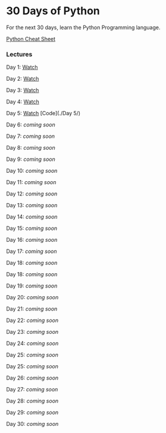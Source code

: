 # 30 Days of Python

For the next 30 days, learn the Python Programming language.

[Python Cheat Sheet](./PythonCheatSheet.md)


### Lectures 
Day 1: [Watch]()

Day 2: [Watch]()

Day 3: [Watch]()

Day 4: [Watch]()

Day 5: 
    [Watch]()
    [Code](./Day 5/)

Day 6: _coming soon_

Day 7: _coming soon_

Day 8: _coming soon_

Day 9: _coming soon_

Day 10: _coming soon_

Day 11: _coming soon_

Day 12: _coming soon_

Day 13: _coming soon_

Day 14: _coming soon_

Day 15: _coming soon_

Day 16: _coming soon_

Day 17: _coming soon_

Day 18: _coming soon_

Day 18: _coming soon_

Day 19: _coming soon_

Day 20: _coming soon_

Day 21: _coming soon_

Day 22: _coming soon_

Day 23: _coming soon_

Day 24: _coming soon_

Day 25: _coming soon_

Day 25: _coming soon_

Day 26: _coming soon_

Day 27: _coming soon_

Day 28: _coming soon_

Day 29: _coming soon_

Day 30: _coming soon_

